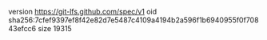 version https://git-lfs.github.com/spec/v1
oid sha256:7cfef9397ef8f42e82d7e5487c4109a4194b2a596f1b6940955f0f70843efcc6
size 19315
